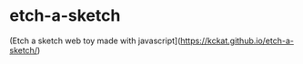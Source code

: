# etch-a-sketch
(Etch a sketch web toy made with javascript](https://kckat.github.io/etch-a-sketch/)
